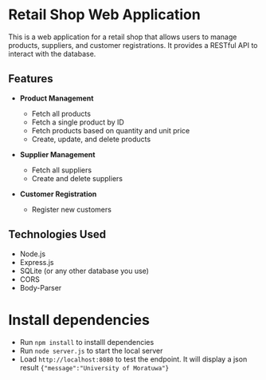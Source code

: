 # Retail Shop Web Application

This is a web application for a retail shop that allows users to manage products, suppliers, and customer registrations. It provides a RESTful API to interact with the database.

## Features

- **Product Management**
  - Fetch all products
  - Fetch a single product by ID
  - Fetch products based on quantity and unit price
  - Create, update, and delete products

- **Supplier Management**
  - Fetch all suppliers
  - Create and delete suppliers

- **Customer Registration**
  - Register new customers

## Technologies Used

- Node.js
- Express.js
- SQLite (or any other database you use)
- CORS
- Body-Parser

# Install dependencies
* Run `npm install` to installl dependencies
* Run `node server.js` to start the local server
* Load `http://localhost:8080` to test the endpoint. It will display a json result `{"message":"University of Moratuwa"}`


